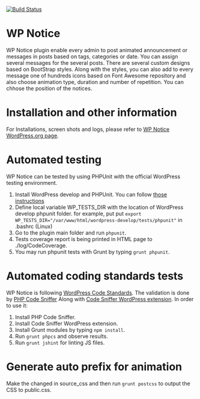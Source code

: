 [![Build Status](https://travis-ci.org/barzik/wp-notice.svg)](https://travis-ci.org/barzik/wp-notice)

# WP Notice

WP Notice plugin enable every admin to post animated announcement or messages in posts based on tags, categories or date.
You can assign several messages for the several posts. There are several custom designs based on BootStrap styles.
Along with the styles, you can also add to every message one of hundreds icons based on Font Awesome repository and
also choose animation type, duration and number of repetition. You can chhose the position of the notices.

# Installation and other information

For Installations, screen shots and logs, please refer to [WP Notice WordPress.org page](https://wordpress.org/plugins/wp-notice/). 

# Automated testing

WP Notice can be tested by using PHPUnit with the official WordPress testing environment.

1. Install WordPress develop and PHPUnit. You can follow [those instructions](https://make.wordpress.org/core/handbook/testing/automated-testing/)
2. Define local variable WP_TESTS_DIR with the location of WordPress develop phpunit folder. for example, put
put `export WP_TESTS_DIR="/var/www/html/wordpress-develop/tests/phpunit"` in .bashrc (Linux)
3. Go to the plugin main folder and run `phpunit`.
4. Tests coverage report is being printed in HTML page to ./log/CodeCoverage.
5. You may run phpunit tests with Grunt by typing `grunt phpunit`.

# Automated coding standards tests

WP Notice is following [WordPress Code Standards](https://codex.wordpress.org/WordPress_Coding_Standards). 
The validation is done by [PHP Code Sniffer](https://github.com/squizlabs/PHP_CodeSniffer) Along with [Code Sniffer WordPress extension](https://github.com/WordPress-Coding-Standards/WordPress-Coding-Standards).
In order to use it:

1. Install PHP Code Sniffer.
2. Install Code Sniffer WordPress extension.
3. Install Grunt modules by typing `npm install`.
4. Run `grunt phpcs` and observe results.
5. Run `grunt jshint` for linting JS files. 

# Generate auto prefix for animation

Make the changed in source_css and then run `grunt postcss` to output the CSS to public.css.